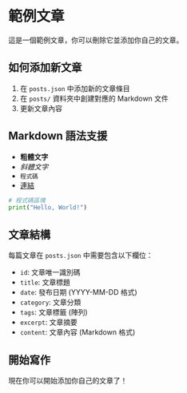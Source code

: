 # 範例文章

這是一個範例文章，你可以刪除它並添加你自己的文章。

## 如何添加新文章

1. 在 `posts.json` 中添加新的文章條目
2. 在 `posts/` 資料夾中創建對應的 Markdown 文件
3. 更新文章內容

## Markdown 語法支援

- **粗體文字**
- *斜體文字*
- `程式碼`
- [連結](https://example.com)

```python
# 程式碼區塊
print("Hello, World!")
```

## 文章結構

每篇文章在 `posts.json` 中需要包含以下欄位：

- `id`: 文章唯一識別碼
- `title`: 文章標題
- `date`: 發布日期 (YYYY-MM-DD 格式)
- `category`: 文章分類
- `tags`: 文章標籤 (陣列)
- `excerpt`: 文章摘要
- `content`: 文章內容 (Markdown 格式)

## 開始寫作

現在你可以開始添加你自己的文章了！ 